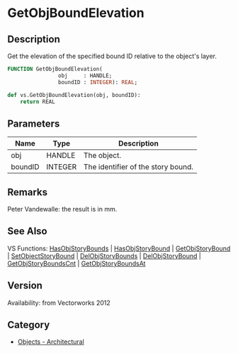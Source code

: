 # GetObjBoundElevation

## Description
Get the elevation of the specified bound ID relative to the object's layer.

```pascal
FUNCTION GetObjBoundElevation(
				obj     : HANDLE;
				boundID : INTEGER): REAL;
```

```python
def vs.GetObjBoundElevation(obj, boundID):
    return REAL
```

## Parameters
|Name|Type|Description|
|---|---|---|
|obj|HANDLE|The object.|
|boundID|INTEGER|The identifier of the story bound.|

## Remarks
Peter Vandewalle: the result is in mm.

## See Also
VS Functions:
[HasObjStoryBounds](HasObjStoryBounds.md) 
| [HasObjStoryBound](HasObjStoryBound.md) 
| [GetObjStoryBound](GetObjStoryBound.md) 
| [SetObjectStoryBound](SetObjectStoryBound.md) 
| [DelObjStoryBounds](DelObjStoryBounds.md) 
| [DelObjStoryBound](DelObjStoryBound.md) 
| [GetObjStoryBoundsCnt](GetObjStoryBoundsCnt.md) 
| [GetObjStoryBoundsAt](GetObjStoryBoundsAt.md)

## Version
Availability: from Vectorworks 2012

## Category
* [Objects - Architectural](../Categories/Objects%20-%20Architectural.md)
